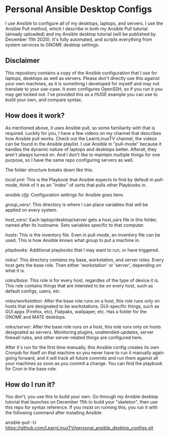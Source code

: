 # Personal Ansible Desktop Configs

I use Ansible to configure all of my desktops, laptops, and servers. I use the Ansible Pull method, which I describe in both my Ansible Pull tutorial (already uploaded) and my Ansible desktop tutorial (will be published by December 11th 2020). It's fully automated, and scripts everything from system services to GNOME desktop settings.

## Disclaimer
This repository contains a copy of the Ansible configuration that I use for laptops, desktops as well as servers.
Please don't directly use this against your own machines, as it is something I developed for myself and may not translate to your use-case. It even configures OpenSSH, so if you run it you may get locked out. I've provided this as a HUGE example you can use to build your own, and compare syntax.

## How does it work?
As mentioned above, it uses Ansible pull, so some familiarity with that is required. Luckily for you, I have a few videos on my channel that describes how Ansible pull works. Check out the LearnLinuxTV channel, the videos can be found in the Ansible playlist. I use Ansible in "pull-mode" because it handles the dynamic nature of laptops and desktops better. Afterall, they aren't always turned on. And I don't like to maintain multiple things for one purpose, so I have the same repo configuring servers as well.

The folder structure breaks down like this:

*local.yml*: This is the Playbook that Ansible expects to find by default in pull-mode, think of it as an "index" of sorts that pulls other Playbooks in.


*ansible.cfg*: Configuration settings for Ansible goes here.


*group_vars/*: This directory is where I can place variables that will be applied on every system.


*host_vars/*: Each laptop/desktop/server gets a host_vars file in this folder, named after its hostname. Sets variables specific to that computer.


*hosts*: This is the inventory file. Even in pull-mode, an inventory file can be used. This is how Ansible knows what group to put a machine in.


*playbooks*: Additional playbooks that I may want to run, or have triggered.


*roles/*: This directory contains my base, workstation, and server roles. Every host gets the base role. Then either 'workstation' or 'server', depending on what it is.

*roles/base*: This role is for every host, regardles of the type of device it is. This role contains things that are intended to be on every host, such as default configs, users, etc.

*roles/workstation*: After the base role runs on a host, this role runs only on hosts that are designated to be workstations. GUI-specific things, such as GUI apps (Firefox, etc), Flatpaks, wallpaper, etc. Has a folder for the GNOME and MATE desktops.

*roles/server*: After the base role runs on a host, this role runs only on hosts designated as servers. Monitoring plugins, unattended-updates, server firewall rules, and other server-related things are configured here.

After it's run for the first time manually, this Ansible config creates its own Cronjob for itself on that machine so you never have to run it manually again going forward, and it will track all future commits and run them against all your machines as soon as you commit a change. You can find the playbook for Cron in the base role.

## How do I run it?
You don't, you use this to build your own. Go through my Ansible desktop tutorial that launches on December 11th to build your "skeleton", then use this repo for syntax reference. If you insist on running this, you run it with the following command after installing Ansible:

ansible-pull -U https://github.com/LearnLinuxTV/personal_ansible_desktop_configs.git
